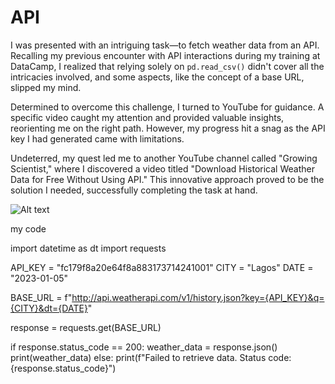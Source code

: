 # API
I was presented with an intriguing task—to fetch weather data from an API. Recalling my previous encounter with API interactions during my training at DataCamp, I realized that relying solely on `pd.read_csv()` didn't cover all the intricacies involved, and some aspects, like the concept of a base URL, slipped my mind.

Determined to overcome this challenge, I turned to YouTube for guidance. A specific video caught my attention and provided valuable insights, reorienting me on the right path. However, my progress hit a snag as the API key I had generated came with limitations.

Undeterred, my quest led me to another YouTube channel called "Growing Scientist," where I discovered a video titled "Download Historical Weather Data for Free Without Using API." This innovative approach proved to be the solution I needed, successfully completing the task at hand.

![Alt text](paste_the_copied_image_url_here)





my code

import datetime as dt
import requests

API_KEY = "fc179f8a20e64f8a883173714241001"
CITY = "Lagos"
DATE = "2023-01-05"

BASE_URL = f"http://api.weatherapi.com/v1/history.json?key={API_KEY}&q={CITY}&dt={DATE}"

response = requests.get(BASE_URL)

if response.status_code == 200:
    weather_data = response.json()
    print(weather_data)
else:
    print(f"Failed to retrieve data. Status code: {response.status_code}")


